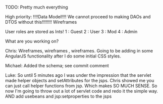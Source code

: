 TODO:
Pretty much everything

High priority:
!!!!Data Model!!!! We cannot proceed to making DAOs and DTOS without this!!!!!!!!
Wireframes

User roles are stored as Ints!
1 : Guest
2 : User
3 : Mod
4 : Admin

What are you working on?

Chris: Wireframes, wireframes , wireframes. Going to be adding in some AngularJS functionality after I do some initial CSS styles.

Michael: Added the schema; see commit comment

Luke: So until 5 minutes ago I was under the impression that the servlet made helper objects and setAttributes for the jsps. Chris showed me you can just call helper functions from jsp. Which makes SO MUCH SENSE. So now I'm going to throw out a lot of servlet code and redo it the simple way. AND add usebeans and jsp:setproperties to the jsps
